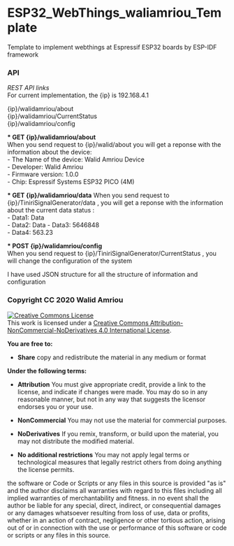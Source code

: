 # ESP32_WebThings_waliamriou_Template
 Template to implement webthings at Espressif ESP32 boards by ESP-IDF framework 


### API
_REST API links_    
For current implementation, the {ip} is 192.168.4.1    

{ip}/walidamriou/about  
{ip}/walidamriou/CurrentStatus  
{ip}/walidamriou/config  

__* GET {ip}/walidamriou/about__  
When you send request to {ip}/walid/about you will get a reponse with the information about the device:  
     - The Name of the device: Walid Amriou Device  
     - Developer: Walid Amriou  
     - Firmware version: 1.0.0  
     - Chip: Espressif Systems ESP32 PICO (4M)  

__* GET {ip}/walidamriou/data__ 
When you send request to {ip}/TiniriSignalGenerator/data , you will get a reponse with the information about the current data status :  
     - Data1: Data  
     - Data2: Data 
     - Data3: 5646848   
     - Data4: 563.23  
     
__* POST {ip}/walidamriou/config__  
When you send request to {ip}/TiniriSignalGenerator/CurrentStatus , you will change the configuration of the system 


I have used JSON structure for all the structure of information and configuration  

### Copyright CC 2020 Walid Amriou

<a rel="license" href="http://creativecommons.org/licenses/by-nc-nd/4.0/"><img alt="Creative Commons License" style="border-width:0" src="https://i.creativecommons.org/l/by-nc-nd/4.0/88x31.png" /></a><br />This work is licensed under a <a rel="license" href="http://creativecommons.org/licenses/by-nc-nd/4.0/">Creative Commons Attribution-NonCommercial-NoDerivatives 4.0 International License</a>.

__You are free to:__
- __Share__ copy and redistribute the material in any medium or format

__Under the following terms:__
- __Attribution__ You must give appropriate credit, provide a link to the license, and indicate if changes were made. You may do so in any reasonable manner, but not in any way that suggests the licensor endorses you or your use.

- __NonCommercial__ You may not use the material for commercial purposes.

- __NoDerivatives__ If you remix, transform, or build upon the material, you may not distribute the modified material.

- __No additional restrictions__ You may not apply legal terms or technological measures that legally restrict others from doing anything the license permits.

the software or Code or Scripts or any files in this source is provided "as is" and the author disclaims all warranties with regard to this files including all implied warranties of merchantability and fitness. in no event shall the author be liable for any special, direct, indirect, or consequential damages or any damages whatsoever resulting from loss of use, data or profits, whether in an action of contract, negligence or other tortious action, arising out of or in connection with the use or performance of this software or code or scripts or any files in this source.
